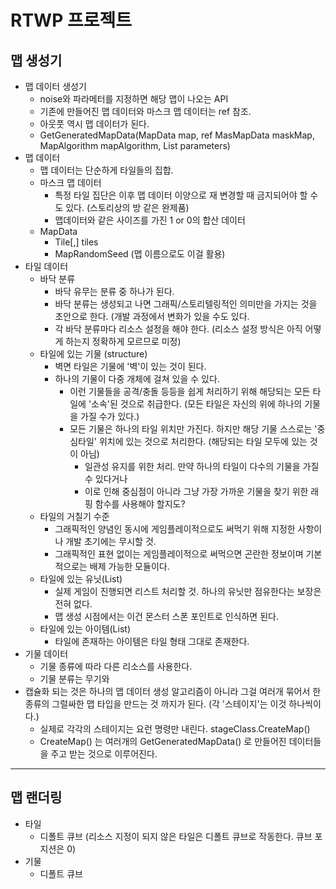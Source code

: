 # RTWP 프로젝트


## 맵 생성기
* 맵 데이터 생성기
  * noise와 파라메터를 지정하면 해당 맵이 나오는 API
  * 기존에 만들어진 맵 데이터와 마스크 맵 데이터는 ref 참조.
  * 아웃풋 역시 맵 데이터가 된다.
  * GetGeneratedMapData(MapData map, ref MasMapData maskMap, MapAlgorithm mapAlgorithm, List<string> parameters)
* 맵 데이터
  * 맵 데이터는 단순하게 타일들의 집합.
  * 마스크 맵 데이터
    * 특정 타일 집단은 이후 맵 데이터 이양으로 재 변경할 때 금지되어야 할 수도 있다. (스토리상의 방 같은 완제품)
	* 맵데이터와 같은 사이즈를 가진 1 or 0의 합산 데이터
  * MapData
    * Tile[,] tiles
	* MapRandomSeed (맵 이름으로도 이걸 활용)
* 타일 데이터
  * 바닥 분류
    * 바닥 유무는 분류 중 하나가 된다.
	* 바닥 분류는 생성되고 나면 그래픽/스토리텔링적인 의미만을 가지는 것을 초안으로 한다. (개발 과정에서 변화가 있을 수도 있다.
	* 각 바닥 분류마다 리소스 설정을 해야 한다. (리소스 설정 방식은 아직 어떻게 하는지 정확하게 모르므로 미정)
  * 타일에 있는 기물 (structure)
    * 벽면 타일은 기물에 '벽'이 있는 것이 된다.
	* 하나의 기물이 다중 개체에 걸쳐 있을 수 있다. 
	  * 이런 기물들을 공격/충돌 등등을 쉽게 처리하기 위해 해당되는 모든 타일에 '소속'된 것으로 취급한다. (모든 타일은 자신의 위에 하나의 기물을 가질 수가 있다.)
	  * 모든 기물은 하나의 타일 위치만 가진다. 하지만 해당 기물 스스로는 '중심타일' 위치에 있는 것으로 처리한다. (해당되는 타일 모두에 있는 것이 아님)
	    * 일관성 유지를 위한 처리. 만약 하나의 타일이 다수의 기물을 가질 수 있다거나 
	    * 이로 인해 중심점이 아니라 그냥 가장 가까운 기물을 찾기 위한 래핑 함수를 사용해야 할지도?
  * 타일의 거칠기 수준
    * 그래픽적인 양념인 동시에 게임플레이적으로도 써먹기 위해 지정한 사항이나 개발 초기에는 무시할 것.
	* 그래픽적인 표현 없이는 게임플레이적으로 써먹으면 곤란한 정보이며 기본적으로는 배제 가능한 모듈이다.
  * 타일에 있는 유닛(List)
    * 실제 게임이 진행되면 리스트 처리할 것. 하나의 유닛만 점유한다는 보장은 전혀 없다.
	* 맵 생성 시점에서는 이건 몬스터 스폰 포인트로 인식하면 된다.
  * 타일에 있는 아이템(List)
    * 타일에 존재하는 아이템은 타일 형태 그대로 존재한다.
* 기물 데이터
  * 기물 종류에 따라 다른 리소스를 사용한다.
  * 기물 분류는 무기와 
* 캡슐화 되는 것은 하나의 맵 데이터 생성 알고리즘이 아니라 그걸 여러개 묶어서 한 종류의 그럴싸한 맵 타입을 만드는 것 까지가 된다. (각 '스테이지'는 이것 하나씩이다.)
  * 실제로 각각의 스테이지는 요런 명령만 내린다. stageClass.CreateMap()
  * CreateMap() 는 여러개의 GetGeneratedMapData() 로 만들어진 데이터들을 주고 받는 것으로 이루어진다.

---
## 맵 랜더링
* 타일
  * 디폴트 큐브 (리소스 지정이 되지 않은 타일은 디폴트 큐브로 작동한다. 큐브 포지션은 0)
* 기물
  * 디폴트 큐브

